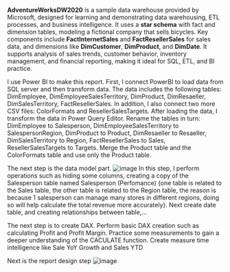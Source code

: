 **AdventureWorksDW2020** is a sample data warehouse provided by Microsoft, designed for learning and demonstrating data warehousing, ETL processes, and business intelligence. It uses a **star schema** with fact and dimension tables, modeling a fictional company that sells bicycles. Key components include **FactInternetSales** and **FactResellerSales** for sales data, and dimensions like **DimCustomer**, **DimProduct**, and **DimDate**. It supports analysis of sales trends, customer behavior, inventory management, and financial reporting, making it ideal for SQL, ETL, and BI practice.

I use Power BI to make this report. First, I connect PowerBI to load data from SQL server and then transform data. The data includes the following tables: DimEmployee, DimEmployeeSalesTerritory, DimProduct, DimResaeller, DimSalesTerritory, FactResellerSales. In addition, I also connect two more CSV files: ColorFormats and ResellerSalesTargets. After loading the data, I transform the data in Power Query Editor. Rename the tables in turn: DimEmployee to Salesperson, DimEmployeeSalesTerritory to SalespersonRegion, DimProduct to Product, DimResaeller to Resaeller, DimSalesTerritory to Region, FactResellerSales to Sales, ResellerSalesTargets to Targets. Merge the Product table and the ColorFormats table and use only the Product table. 

The next step is the data model part.
![image](https://github.com/user-attachments/assets/1a93c016-3927-4394-8de9-5b5d0ee78f3e)
In this step, I perform operations such as hiding some columns, creating a copy of the Salesperson table named Salesperson (Perfomance) {one table is related to the Sales table, the other table is related to the Region table, the reason is because 1 salesperson can manage many stores in different regions, doing so will help calculate the total revenue more accurately}. Next create date table, and creating relationships between table,...

The next step is to create DAX. Perform basic DAX creation such as calculating Profit and Profit Margin. Practice some measurements to gain a deeper understanding of the CACULATE function. Create measure time intelligence like Sale YoY Growth and Sales YTD

Next is the report design step
![image](https://github.com/user-attachments/assets/62291086-3b85-4fb0-859b-4056060e771e)



